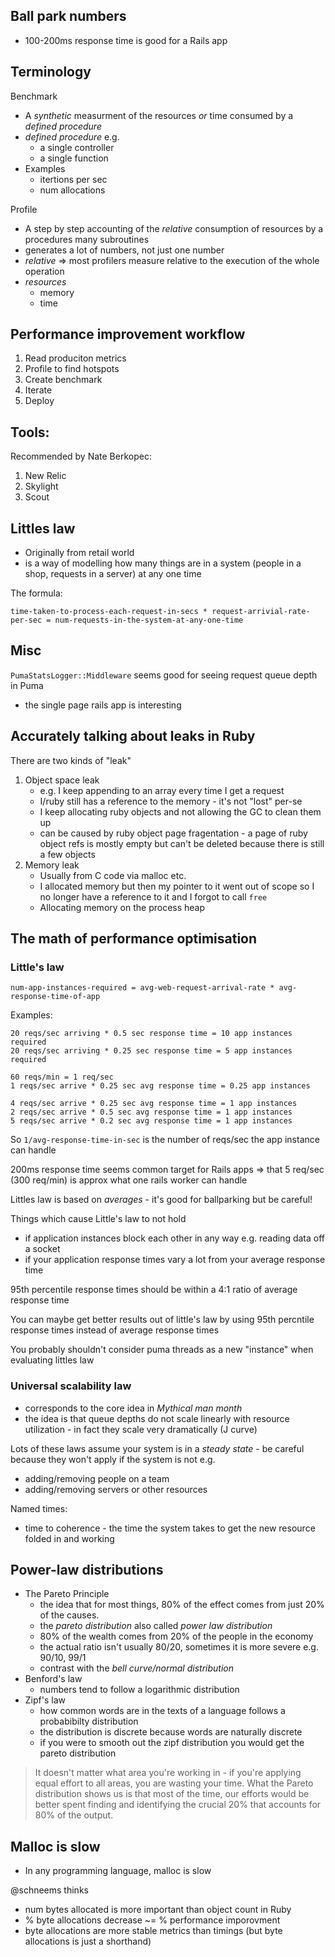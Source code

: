 ## Ball park numbers

* 100-200ms response time is good for a Rails app

## Terminology

Benchmark

* A _synthetic_ measurment of the resources _or_ time consumed by a _defined procedure_
* _defined procedure_ e.g.
    * a single controller
    * a single function
* Examples
    * itertions per sec
    * num allocations

Profile

* A step by step accounting of the _relative_ consumption of resources by a procedures many subroutines
* generates a lot of numbers, not just one number
* _relative_ => most profilers measure relative to the execution of the whole operation
* _resources_
    * memory
    * time


## Performance improvement workflow

1. Read produciton metrics
1. Profile to find hotspots
1. Create benchmark
1. Iterate
1. Deploy


## Tools:

Recommended by Nate Berkopec:

1. New Relic
1. Skylight
1. Scout

## Littles law

* Originally from retail world
* is a way of modelling how many things are in a system (people in a shop, requests in a server) at any one time

The formula:

```
time-taken-to-process-each-request-in-secs * request-arrivial-rate-per-sec = num-requests-in-the-system-at-any-one-time
```

## Misc

`PumaStatsLogger::Middleware` seems good for seeing request queue depth in Puma
* the single page rails app is interesting



## Accurately talking about leaks in Ruby

There are two kinds of "leak"

1. Object space leak
    * e.g. I keep appending to an array every time I get a request
    * I/ruby still has a reference to the memory - it's not "lost" per-se
    * I keep allocating ruby objects and not allowing the GC to clean them up
    * can be caused by ruby object page fragentation - a page of ruby object refs is mostly empty but can't be deleted because there is still a few objects
2. Memory leak
    * Usually from C code via malloc etc.
    * I allocated memory but then my pointer to it went out of scope so I no longer have a reference to it and I forgot to call `free`
    * Allocating memory on the process heap

## The math of performance optimisation

### Little's law

    num-app-instances-required = avg-web-request-arrival-rate * avg-response-time-of-app

Examples:

    20 reqs/sec arriving * 0.5 sec response time = 10 app instances required
    20 reqs/sec arriving * 0.25 sec response time = 5 app instances required

    60 reqs/min = 1 req/sec
    1 reqs/sec arrive * 0.25 sec avg response time = 0.25 app instances

    4 reqs/sec arrive * 0.25 sec avg response time = 1 app instances
    2 reqs/sec arrive * 0.5 sec avg response time = 1 app instances
    5 reqs/sec arrive * 0.2 sec avg response time = 1 app instances


So `1/avg-response-time-in-sec` is the number of reqs/sec the app instance can handle

200ms response time seems common target for Rails apps
    => that 5 req/sec (300 req/min) is approx what one rails worker can handle


Littles law is based on _averages_ - it's good for ballparking but be careful!

Things which cause Little's law to not hold

* if application instances block each other in any way e.g. reading data off a socket
* if your application response times vary a lot from your average response time

95th percentile response times should be within a 4:1 ratio of average response time

You can maybe get better results out of little's law by using 95th percntile response times instead of average response times


You probably shouldn't consider puma threads as a new "instance" when evaluating littles law

### Universal scalability law

* corresponds to the core idea in _Mythical man month_
* the idea is that queue depths do not scale linearly with resource utilization - in fact they scale very dramatically (J curve)

Lots of these laws assume your system is in a _steady state_ - be careful because they won't apply if the system is not e.g.

* adding/removing people on a team
* adding/removing servers or other resources


Named times:

* time to coherence - the time the system takes to get the new resource folded in and working

## Power-law distributions

* The Pareto Principle
    * the idea that for most things, 80% of the effect comes from just 20% of the causes.
    * the _pareto distribution_ also called _power law distribution_
    * 80% of the wealth comes from 20% of the people in the economy
    * the actual ratio isn't usually 80/20, sometimes it is more severe e.g. 90/10, 99/1
    * contrast with the _bell curve/normal distribution_
* Benford's law
    * numbers tend to follow a logarithmic distribution
* Zipf's law
    * how common words are in the texts of a language follows a probabibilty distribution
    * the distribution is discrete because words are naturally discrete
    * if you were to smooth out the zipf distribution you would get the pareto distribution

> It doesn't matter what area you're working in - if you're applying equal
> effort to all areas, you are wasting your time. What the Pareto distribution
> shows us is that most of the time, our efforts would be better spent finding
> and identifying the crucial 20% that accounts for 80% of the output.


## Malloc is slow

* In any programming language, malloc is slow

@schneems thinks

* num bytes allocated is more important than object count in Ruby
* % byte allocations decrease ~= % performance imporovment
* byte allocations are more stable metrics than timings (but byte allocations is just a shorthand)
